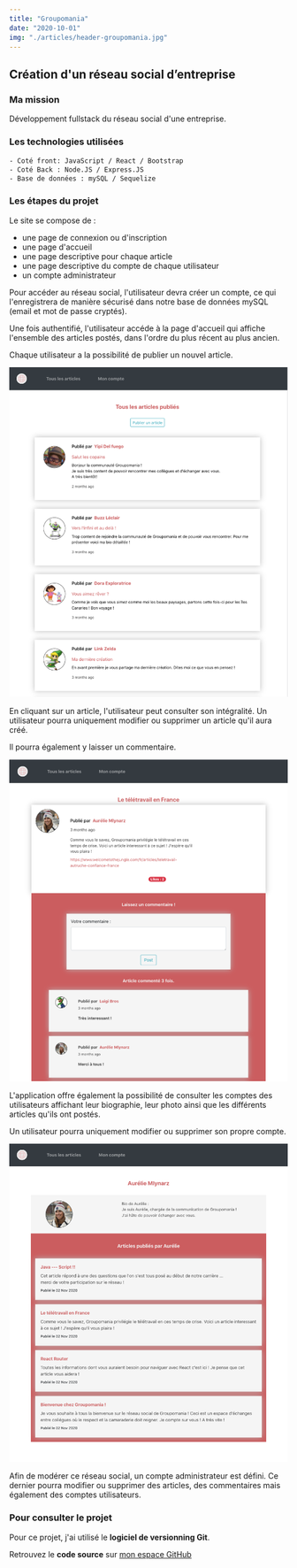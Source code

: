 ```yaml
---
title: "Groupomania"
date: "2020-10-01"
img: "./articles/header-groupomania.jpg"
---
```


## Création d'un réseau social d’entreprise

### Ma mission

Développement fullstack du réseau social d'une entreprise.

### Les technologies utilisées

    - Coté front: JavaScript / React / Bootstrap
    - Coté Back : Node.JS / Express.JS
    - Base de données : mySQL / Sequelize

### Les étapes du projet

Le site se compose de :

- une page de connexion ou d'inscription
- une page d'accueil
- une page descriptive pour chaque article
- une page descriptive du compte de chaque utilisateur
- un compte administrateur

Pour accéder au réseau social, l'utilisateur devra créer un compte, ce qui l'enregistrera de manière sécurisé dans notre base de données mySQL (email et mot de passe cryptés).

Une fois authentifié, l'utilisateur accéde à la page d'accueil qui affiche l'ensemble des articles postés, dans l'ordre du plus récent au plus ancien.

Chaque utilisateur a la possibilité de publier un nouvel article.

![Page d'accueil](./img-groupomania/accueil-groupomania.jpg)

En cliquant sur un article, l'utilisateur peut consulter son intégralité. Un utilisateur pourra uniquement modifier ou supprimer un article qu'il aura créé.

Il pourra également y laisser un commentaire.

![Page article](./img-groupomania/article-groupomania.jpg)

L'application offre également la possibilité de consulter les comptes des utilisateurs affichant leur biographie, leur photo ainsi que les différents articles qu'ils ont postés.

Un utilisateur pourra uniquement modifier ou supprimer son propre compte.

![Page utilisateur](./img-groupomania/user-groupomania.jpg)

Afin de modérer ce réseau social, un compte administrateur est défini. Ce dernier pourra modifier ou supprimer des articles, des commentaires mais également des comptes utilisateurs.

### Pour consulter le projet

Pour ce projet, j'ai utilisé le **logiciel de versionning Git**.

Retrouvez le **code source** sur [mon espace GitHub](https://github.com/Lilimly/groupomania "Code source du site Groupomania")
